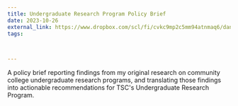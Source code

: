 ```yaml
---
title: Undergraduate Research Program Policy Brief
date: 2023-10-26
external_link: https://www.dropbox.com/scl/fi/cvkc9mp2c5mm94atnmaq6/dan-beugnet-tcc-ur-policy-brief-report.pdf?rlkey=42zq3ki0pcunktf9sbv9rjs6f&st=vn6jr52u&dl=0
tags:
  


---
```


A policy brief reporting findings from my original research on community college undergraduate research programs, and translating those findings into actionable recommendations for TSC's Undergraduate Research Program.

<!--more-->
